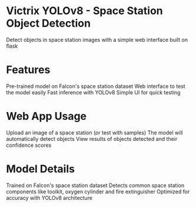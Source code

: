 # Victrix YOLOv8 - Space Station Object Detection

Detect objects in space station images with a simple web interface built on flask

# Features

Pre-trained model on Falcon's space station dataset
Web interface to test the model easily
Fast inference with YOLOv8
Simple UI for quick testing

# Web App Usage

Upload an image of a space station (or test with samples)
The model will automatically detect objects
View results of objects detected and their confidence scores

# Model Details

Trained on Falcon's space station dataset
Detects common space station components like toolkit, oxygen cylinder and fire extinguisher
Optimized for accuracy with YOLOv8 architecture


